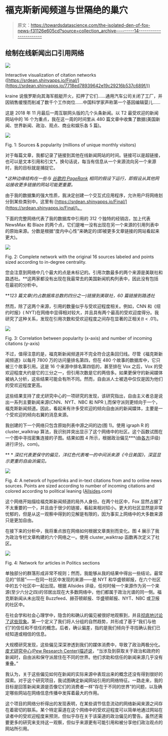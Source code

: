 # 福克斯新闻频道与世隔绝的巢穴

> 原文：<https://towardsdatascience.com/the-isolated-den-of-fox-news-f31126e605cd?source=collection_archive---------14----------------------->

## 绘制在线新闻出口引用网络

![](img/91ee0b7ab316bf2f38db9789f74d4b60.png)

Interactive visualization of citation networks ([https://srdean.shinyapps.io/Final/](https://srdean.shinyapps.io/7718ed78939642e19c29216b537c689f/))

kraine 说俄罗斯向其海军舰艇开火，扣押了它们……通用汽车公司关闭了工厂，并因销售缓慢而削减了数千个工作岗位……中国科学家声称第一个基因编辑婴儿……

这是 2018 年 11 月最后一周互联网头版的几个头条新闻。以 T2 最受欢迎的新闻网站中的 16 个为重点，我在这一周的时间里从 480 篇文章中收集了数据(美国新闻、世界新闻、政治、观点、商业和娱乐各 5 篇)。

![](img/c254062cc3748436dcf7a138dd4419b5.png)

Fig. 1: Sources & popularity (millions of unique monthly visitors)

对于每篇文章，我都记录了链接到其他在线新闻网站的时间。链接可以是超链接，也可以是文本引用和引文*。换句话说，每当有信息从一个来源流向另一个来源时，我的目标就是捕捉它。

**这种边缘结构在一些与* [*谷歌的 PageRank*](https://web.archive.org/web/20111104131332/https://www.google.com/competition/howgooglesearchworks.html) *相同的假设下运行，即假设从其他网站接收更多链接的网站可能更重要。*

由于我的数据集的强大性质，我决定创建一个交互式应用程序，允许用户将网络划分到某些类别中。这里有:[https://srdean.shinyapps.io/Final/](https://srdean.shinyapps.io/Final/)。

下面的完整网络代表了我的数据库中引用的 312 个独特的经销店，加上代表 NewsMax 和 Blaze 的两个点，它们是唯一没有出现在另一个来源的引用列表中的原始来源。分数是根据“度内中心性”来确定的(即被更多文章链接的网站看起来更大)。

![](img/a561863d05771836ee06b62a805cd14f.png)

Fig. 2: Complete network with the original 16 sources labeled and points sized according to in-degree centrality.

您会注意到网络中几个最大的点是未标记的。引用次数最多的两个来源是美联社和路透社。**这两家都没有出现在我最常去的美国新闻机构列表中，因此没有包括在最初的分析中。

***123 篇文章(约占数据库总数的四分之一)链接到美联社，60 篇链接到路透社*

然而，除了这两个来源，引用的数量似乎与受欢迎程度相关。例如，CNN 和《纽约时报》( NYT)在网络中显得相对较大，并且具有两个最高的受欢迎度得分。我研究了这种关系，发现在引用次数和受欢迎程度之间存在显著的正相关(t < .01)。

![](img/74a76fe1d22f3e56a4a2168953602094.png)

Fig. 3: Correlation between popularity (x-axis) and number of incoming citations (y-axis)

不过，值得注意的是，福克斯新闻频道并不完全符合这条回归线。尽管《福克斯新闻频道》以每月 7800 万的访问量排名第四，但在 480 个故事的数据库中，它只被三个故事引用。这是 16 个来源中排名第四低的，甚至排在 Vox 之后，Vox 的受欢迎程度大约是它的三分之一，但引用次数是它的两倍多。如果更保守的新闻媒体被纳入分析，这些结果可能会有所不同。然而，自由派人士被选中仅仅是因为他们的受欢迎程度更高。

这些结果支持了皮尤研究中心的一项研究的发现，该研究指出，自由主义者总是说出一系列主要新闻来源(CNN、NYT、NBC 和 NPR ),而保守派则更倾向于一个，福克斯新闻频道。因此，看起来有许多受欢迎的倾向自由派的新闻媒体，主要是一个受欢迎的倾向右翼的消息来源。

我创建的下一个网络只包含原始列表中源之间的边(图 1)。使用 igraph R 的 cluster_walktrap 算法，我识别并突出显示了这个网络中的社区。这个函数试图在一个图中寻找密集连接的子图。结果如图 4 所示，根据政治偏见***(由[各方](https://www.allsides.com/media-bias/media-bias-ratings)评级)进行评分。com)。

** * *深红代表更保守的偏见，洋红色代表唯一的中间派来源《今日美国》，深蓝显示更重的自由派偏见。*

![](img/cc1c688d1b80bab70b03743aef387a0a.png)

Fig. 4: A network of hyperlinks and in-text citations from and to online news sources. Points are sized according to number of incoming citations and colored according to political leaning ([Allsides](https://www.allsides.com/media-bias/media-bias-ratings).com)

这个网络开始描绘福克斯新闻频道的局外人身份。在两个社区中，Fox 显然占据了不太重要的一个，并且由于很少的链接，看起来相对较小。更大的社区显然是非常忧郁的，但是从这一观察中得到的见解是有限的，因为事实上网络中的大多数来源只是更加自由。

在接下来的分析中，我将重点放在网络如何根据文章类别而变化。图 4 展示了我为政治专栏文章构建的六个网络之一。使用 cluster_walktrap 函数再次定义了社区。

![](img/d36247dac3597cad2f073407e9653dc6.png)

Fig. 4: Network for articles in Politics sections

单独部分的群落形成非常不规则；然而，我能够从我的结果中得出一些结论。最常见的“邻居”——在同一社区中发现的来源——是 NYT 和华盛顿邮报，在六个社区中的五个社区中一起出现。根据 Allsides 评级，任何时候一个来源作为另一个来源(至少六分之四)的邻居出现在大多数网络中，他们都属于政治光谱的同一侧。福克斯新闻从未出现在 Buzzfeed、赫芬顿邮报、华盛顿邮报、NYT、NBC 或卫报的社区中。

在社会学和社会心理学中，隐含的和确认的偏见被很好地观察到，并且[彻底地讨论了这些现象](https://www.psychologytoday.com/us/blog/contemporary-psychoanalysis-in-action/201612/fake-news-why-we-fall-it)。第一个定义了我们将人分组的自然趋势，并形成了基于“我们与他们”的信任和不信任的概念。后者，确认偏差，指的是我们倾向于寻找确认我们已经知道或相信的信息。

大规模研究发现，这些偏见深深渗透到我们的媒体消费中，导致了政治两极分化。[皮尤研究中心(Pew Research Center)描述说](http://www.journalism.org/2014/10/21/political-polarization-media-habits/)，“当涉及到获取关于政治和政府的新闻时，自由派和保守派居住在不同的世界。他们求助和信任的新闻来源几乎没有重叠。”

我认为，关于这些偏见如何在新闻的实际来源中表现出来的概念还没有得到很好的探索。对于这个研究项目，我试图确定新闻网站引用的网络特征。一路走来，我的目标是回答新闻来源是否像它们的消费者一样“存在于不同的世界”的问题，以及确定哪些网站在网络信息传播中发挥着最大的作用。

这个项目的网络分析得出的发现表明，在某些调节信息流动的网络新闻来源之间存在着密切的联系。某个特定渠道在这个网络中的受欢迎程度可以简单地通过网站在读者中的受欢迎程度来预测，但似乎存在关于该渠道的政治偏见的警告。虽然还需要更多的研究来支持这一观察，但似乎来源更有可能引用和被分享他们政治观点的网站所引用。